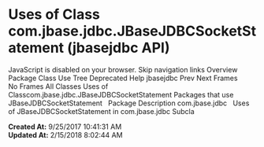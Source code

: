 # Uses of Class com.jbase.jdbc.JBaseJDBCSocketStatement (jbasejdbc   API)

JavaScript is disabled on your browser. Skip navigation links Overview Package Class Use Tree Deprecated Help jbasejdbc Prev Next Frames No Frames All Classes Uses of Classcom.jbase.jdbc.JBaseJDBCSocketStatement Packages that use JBaseJDBCSocketStatement   Package Description com.jbase.jdbc   Uses of JBaseJDBCSocketStatement in com.jbase.jdbc Subcla  

**Created At:** 9/25/2017 10:41:31 AM  
**Updated At:** 2/15/2018 8:02:44 AM  

